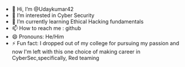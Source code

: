 - 👋 Hi, I’m @Udaykumar42
- 👀 I’m interested in Cyber Security
- 🌱 I’m currently learning Ethical Hacking fundamentals
- 📫 How to reach me : github
- 😄 Pronouns: He/Him
- ⚡ Fun fact: I dropped out of my college for pursuing my passion and now I'm left with this one choice of making career in CyberSec,specifically, Red teaming

<!---
Udaykumar42/Udaykumar42 is a ✨ special ✨ repository because its `README.md` (this file) appears on your GitHub profile.
You can click the Preview link to take a look at your changes.
--->
